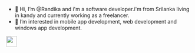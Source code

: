 - 👋 Hi, I’m @Randika and i'm a software developer.i'm from Srilanka living in kandy and currently working as a freelancer.
- 👀 I’m interested in mobile app development, web development and windows app development.

<img src="https://github.com/TheDudeThatCode/TheDudeThatCode/blob/master/Assets/Hi.gif" width="29px">
<!---
RandikaMa/RandikaMa is a ✨ special ✨ repository because its `README.md` (this file) appears on your GitHub profile.
You can click the Preview link to take a look at your changes.
--->
